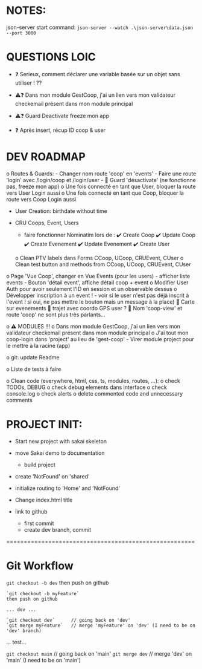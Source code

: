 # NOTES:
json-server start command:
`json-server --watch .\json-server\data.json --port 3000`


# QUESTIONS LOIC
- ❓ Serieux, comment déclarer une variable basée sur un objet sans utiliser ! ??
- ⚠️❓ Dans mon module GestCoop, j'ai un lien vers mon validateur checkemail présent dans mon module principal
- ⚠️❓ Guard Deactivate freeze mon app

- ❓ Après insert, récup ID coop & user


# DEV ROADMAP

o Routes & Guards: 
	- Changer nom route 'coop' en 'events'
	- Faire une route 'login' avec /login/coop et /login/user
		- 🐛 Guard 'désactivate' (ne fonctionne pas, freeze mon app) 
		o Une fois connecté en tant que User, bloquer la route vers User Login aussi
		o Une fois connecté en tant que Coop, bloquer la route vers Coop Login aussi

- User Creation: birthdate without time

- CRU Coops, Event, Users
	- faire fonctionner Nominatim lors de :
		✔️ Create Coop
		✔️ Update Coop
		✔️ Create Evenement
		✔️ Update Evenement
		✔️ Create User

	o Clean PTV labels dans Forms CCoop, UCoop, CRUEvent, CUser
	o Clean test button and methods from CCoop, UCoop, CRUEvent, CUser

o Page 'Vue Coop', changer en Vue Events (pour les users)
	- afficher liste events
	- Bouton 'détail event', affiche détail coop + event
	o Modifier User Auth pour avoir seulement l'ID en session et un observable dessus
	o Développer inscription à un event !
		- voir si le user n'est pas déjà inscrit à l'event ! si oui, ne pas mettre le bouton mais un message à la place)
	🙏 Carte sur evenements
		🙏 trajet avec coordo GPS user ?
	🙏 Nom 'coop-view' et route 'coop' ne sont plus très parlants...

o ⚠️ MODULES !!!
	o Dans mon module GestCoop, j'ai un lien vers mon validateur checkemail présent dans mon module principal
	o J'ai tout mon coop-login dans 'project' au lieu de 'gest-coop'
	- Virer module project pour le mettre à la racine (app)

o git: update Readme

o Liste de tests à faire

o Clean code (everywhere, html, css, ts, modules, routes, ...):
	o check TODOs, DEBUG
	o check debug elements dans interface
	o check console.log
	o check alerts
	o delete commented code and unnecessary comments


# PROJECT INIT: 
- Start new project with sakai skeleton
- move Sakai demo to documentation
	- build project
- create 'NotFound' on 'shared'
- initialize routing to 'Home' and 'NotFound'

- Change index.html title

- link to github
	- first commit
	- create dev branch, commit

======================================================

# Git Workflow
`git checkout -b dev`
then push on github

	`git checkout -b myFeature`
	then push on github

	... dev ...

	`git checkout dev`		// going back on 'dev'
	`git merge myFeature` 	// merge 'myFeature' on 'dev' (I need to be on 'dev' branch)

... test...

`git checkout main` 		// going back on 'main'
`git merge dev` 			// merge 'dev' on 'main' (I need to be on 'main')
